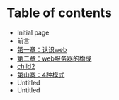 # Table of contents

* Initial page
* 前言
* [第一章：认识web](untitled-1.md)
* [第二章：web服务器的构成](child1.md)
* [child2](child2.md)
* [第山寨：4种模式](4-zhong-mo-shi.md)
* Untitled
* Untitled

